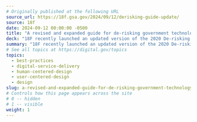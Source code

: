 ```yaml
---
# Originally published at the following URL
source_url: https://18f.gsa.gov/2024/09/12/derisking-guide-update/
source: 18f
date: 2024-09-12 00:00:00 -0500
title: "A revised and expanded guide for de-risking government technology projects"
deck: "18F recently launched an updated version of the 2020 De-risking Government Technology Guide, offering a new section on vendor management and combining the State Software Budgeting Handbook and Federal Field Guide into one unified resource. The guide offers practical methods for reducing risks in government tech projects, drawing from 18F’s experience and state employee input. This revision reflects the evolving needs of government agencies, providing key insights on custom software development, vendor collaboration, and performance-based contracting."
summary: "18F recently launched an updated version of the 2020 De-risking Government Technology Guide, offering a new section on vendor management and combining the State Software Budgeting Handbook and Federal Field Guide into one unified resource. The guide offers practical methods for reducing risks in government tech projects, drawing from 18F’s experience and state employee input. This revision reflects the evolving needs of government agencies, providing key insights on custom software development, vendor collaboration, and performance-based contracting."
# See all topics at https://digital.gov/topics
topics:
  - best-practices
  - digital-service-delivery
  - human-centered-design
  - user-centered-design
  - design
slug: a-revised-and-expanded-guide-for-de-risking-government-technology-projects
# Controls how this page appears across the site
# 0 -- hidden
# 1 -- visible
weight: 1
---
```

